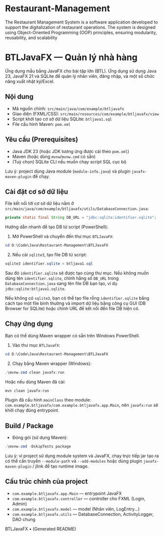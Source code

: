 # Restaurant-Management
The Restaurant Management System is a software application developed to support the digitalization of restaurant operations. The system is designed using Object-Oriented Programming (OOP) principles, ensuring modularity, reusability, and scalability

# BTLJavaFX — Quản lý nhà hàng

Ứng dụng mẫu bằng JavaFX cho bài tập lớn (BTL). Ứng dụng sử dụng Java 23, JavaFX 21 và SQLite để quản lý nhân viên, đăng nhập, và một số chức năng xuất nhật ký/Excel.

## Nội dung
- Mã nguồn chính: `src/main/java/com/example/btljavafx`
- Giao diện (FXML/CSS): `src/main/resources/com/example/btljavafx/view`
- Script khởi tạo cơ sở dữ liệu SQLite: `btljava1.sql`
- File cấu hình Maven: `pom.xml`

## Yêu cầu (Prerequisites)
- Java JDK 23 (hoặc JDK tương ứng được cài theo `pom.xml`)
- Maven (hoặc dùng `mvnw`/`mvnw.cmd` có sẵn)
- (Tuỳ chọn) SQLite CLI nếu muốn chạy script SQL cục bộ

Lưu ý: project dùng Java module (`module-info.java`) và plugin `javafx-maven-plugin` để chạy.

## Cài đặt cơ sở dữ liệu
File kết nối tới cơ sở dữ liệu nằm ở `src/main/java/com/example/btljavafx/utils/DatabaseConnection.java`:

```java
private static final String DB_URL = "jdbc:sqlite:identifier.sqlite";
```

Hướng dẫn nhanh để tạo DB từ script (PowerShell):

1. Mở PowerShell và chuyển đến thư mục `BTLJavaFX`:

```powershell
cd D:\Code\Java\Restaurant-Management\BTLJavaFX
```

2. Nếu cài `sqlite3`, tạo file DB từ script:

```powershell
sqlite3 identifier.sqlite < btljava1.sql
```

Sau đó `identifier.sqlite` sẽ được tạo cùng thư mục. Nếu không muốn dùng tên `identifier.sqlite`, chỉnh hằng số `DB_URL` trong `DatabaseConnection.java` sang tên file DB bạn tạo, ví dụ `jdbc:sqlite:btljava1.sqlite`.

Nếu không có `sqlite3`, bạn có thể tạo file rỗng `identifier.sqlite` bằng cách tạo một file bình thường và import dữ liệu bằng công cụ GUI (DB Browser for SQLite) hoặc chỉnh URL để kết nối đến file DB hiện có.

## Chạy ứng dụng
Bạn có thể dùng Maven wrapper có sẵn trên Windows PowerShell.

1. Vào thư mục `BTLJavaFX`:

```powershell
cd D:\Code\Java\Restaurant-Management\BTLJavaFX
```

2. Chạy bằng Maven wrapper (Windows):

```powershell
.\mvnw.cmd clean javafx:run
```

Hoặc nếu dùng Maven đã cài:

```powershell
mvn clean javafx:run
```

Plugin đã cấu hình `mainClass` theo module: `com.example.btljavafx/com.example.btljavafx.app.Main`, nên `javafx:run` sẽ khởi chạy đúng entrypoint.

## Build / Package
- Đóng gói (sử dụng Maven):

```powershell
.\mvnw.cmd -DskipTests package
```

Lưu ý: vì project sử dụng module system và JavaFX, chạy trực tiếp jar tạo ra có thể cần truyền `--module-path` và `--add-modules` hoặc dùng plugin `javafx-maven-plugin` / jlink để tạo runtime image.

## Cấu trúc chính của project
- `com.example.btljavafx.app.Main` — entrypoint JavaFX
- `com.example.btljavafx.controller` — controller cho FXML (Login, Admin)
- `com.example.btljavafx.model` — model (Nhân viên, LogEntry...)
- `com.example.btljavafx.utils` — DatabaseConnection, ActivityLogger, DAO chung

BTLJavaFX • (Generated README)
